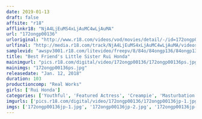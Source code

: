 ```yaml
---
date: 2019-01-13
draft: false
affsite: "r18"
afflinkr18: "NjA4LjEuMS4xLjAuMC4wLjAuMA"
url: "172ongp00136"
urloriginal: "http://www.r18.com/videos/vod/movies/detail/-/id=172ongp00136"
urlfinal: "http://media.r18.com/track/NjA4LjEuMS4xLjAuMC4wLjAuMA/videos/vod/movies/detail/-/id=172ongp00136"
samplevid: "awspv3001.r18.com/litevideo/freepv/8/84o/84ongp136/84ongp136_dmb_w.mp4"
title: "Best Friend's Little Sister Rui Honda"
mainimgurl: "pics.r18.com/digital/video/172ongp00136/172ongp00136ps.jpg"
mainimgs: "172ongp00136ps.jpg"
releasedate: "Jan. 12, 2018"
duration: 103
productioncomp: "Real Works"
girls: ['Rui Honda']
categories: ['Youthful', 'Featured Actress', 'Creampie', 'Masturbation', 'Threesome / Foursome', 'Deep Throat', 'Hi-Def']
imgurls: ['pics.r18.com/digital/video/172ongp00136/172ongp00136jp-1.jpg', 'pics.r18.com/digital/video/172ongp00136/172ongp00136jp-2.jpg', 'pics.r18.com/digital/video/172ongp00136/172ongp00136jp-3.jpg', 'pics.r18.com/digital/video/172ongp00136/172ongp00136jp-4.jpg', 'pics.r18.com/digital/video/172ongp00136/172ongp00136jp-5.jpg', 'pics.r18.com/digital/video/172ongp00136/172ongp00136jp-6.jpg', 'pics.r18.com/digital/video/172ongp00136/172ongp00136jp-7.jpg', 'pics.r18.com/digital/video/172ongp00136/172ongp00136jp-8.jpg', 'pics.r18.com/digital/video/172ongp00136/172ongp00136jp-9.jpg', 'pics.r18.com/digital/video/172ongp00136/172ongp00136jp-10.jpg', 'pics.r18.com/digital/video/172ongp00136/172ongp00136jp-11.jpg', 'pics.r18.com/digital/video/172ongp00136/172ongp00136jp-12.jpg', 'pics.r18.com/digital/video/172ongp00136/172ongp00136jp-13.jpg', 'pics.r18.com/digital/video/172ongp00136/172ongp00136jp-14.jpg', 'pics.r18.com/digital/video/172ongp00136/172ongp00136jp-15.jpg', 'pics.r18.com/digital/video/172ongp00136/172ongp00136jp-16.jpg', 'pics.r18.com/digital/video/172ongp00136/172ongp00136jp-17.jpg', 'pics.r18.com/digital/video/172ongp00136/172ongp00136jp-18.jpg', 'pics.r18.com/digital/video/172ongp00136/172ongp00136jp-19.jpg', 'pics.r18.com/digital/video/172ongp00136/172ongp00136jp-20.jpg']
imgs: ['172ongp00136jp-1.jpg', '172ongp00136jp-2.jpg', '172ongp00136jp-3.jpg', '172ongp00136jp-4.jpg', '172ongp00136jp-5.jpg', '172ongp00136jp-6.jpg', '172ongp00136jp-7.jpg', '172ongp00136jp-8.jpg', '172ongp00136jp-9.jpg', '172ongp00136jp-10.jpg', '172ongp00136jp-11.jpg', '172ongp00136jp-12.jpg', '172ongp00136jp-13.jpg', '172ongp00136jp-14.jpg', '172ongp00136jp-15.jpg', '172ongp00136jp-16.jpg', '172ongp00136jp-17.jpg', '172ongp00136jp-18.jpg', '172ongp00136jp-19.jpg', '172ongp00136jp-20.jpg']
---
```

